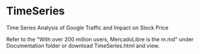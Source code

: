 # TimeSeries
 Time Series Analysis of Google Traffic and Impact on Stock Price

Refer to the "With over 200 million users, MercadoLibre is the m.md" under Documentation folder or
download TimeSeries.html and view.